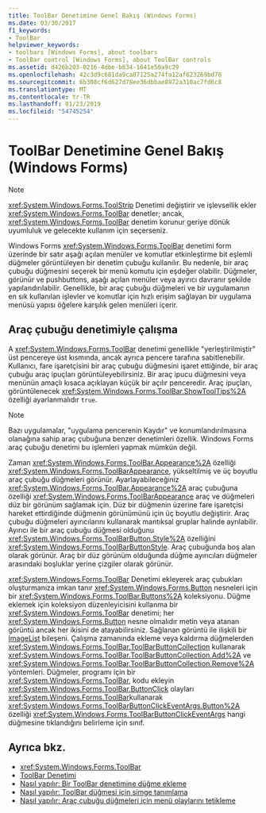 ```yaml
---
title: ToolBar Denetimine Genel Bakış (Windows Forms)
ms.date: 03/30/2017
f1_keywords:
- ToolBar
helpviewer_keywords:
- toolbars [Windows Forms], about toolbars
- ToolBar control [Windows Forms], about ToolBar controls
ms.assetid: d426b203-0216-4dbe-b834-1641e50a9c29
ms.openlocfilehash: 42c3d9c681da9ca87125a274fa12af623269bd70
ms.sourcegitcommit: 6b308cf6d627d78ee36dbbae8972a310ac7fd6c8
ms.translationtype: MT
ms.contentlocale: tr-TR
ms.lasthandoff: 01/23/2019
ms.locfileid: "54745254"
---
```

# <a name="toolbar-control-overview-windows-forms"></a>ToolBar Denetimine Genel Bakış (Windows Forms)
> [!NOTE]
>  <xref:System.Windows.Forms.ToolStrip> Denetimi değiştirir ve işlevsellik ekler <xref:System.Windows.Forms.ToolBar> denetler; ancak, <xref:System.Windows.Forms.ToolBar> denetim korunur geriye dönük uyumluluk ve gelecekte kullanım için seçerseniz.  
  
 Windows Forms <xref:System.Windows.Forms.ToolBar> denetimi form üzerinde bir satır aşağı açılan menüler ve komutlar etkinleştirme bit eşlemli düğmeler görüntüleyen bir denetim çubuğu kullanılır. Bu nedenle, bir araç çubuğu düğmesini seçerek bir menü komutu için eşdeğer olabilir. Düğmeler, görünür ve pushbuttons, aşağı açılan menüler veya ayırıcı davranır şekilde yapılandırılabilir. Genellikle, bir araç çubuğu düğmeleri ve bir uygulamanın en sık kullanılan işlevler ve komutlar için hızlı erişim sağlayan bir uygulama menüsü yapısı öğelere karşılık gelen menüleri içerir.  
  
## <a name="working-with-the-toolbar-control"></a>Araç çubuğu denetimiyle çalışma  
 A <xref:System.Windows.Forms.ToolBar> denetimi genellikle "yerleştirilmiştir" üst pencereye üst kısmında, ancak ayrıca pencere tarafına sabitlenebilir. Kullanıcı, fare işaretçisini bir araç çubuğu düğmesini işaret ettiğinde, bir araç çubuğu araç ipuçları görüntüleyebilirsiniz. Bir araç ipucu düğmesini veya menünün amaçlı kısaca açıklayan küçük bir açılır penceredir. Araç ipuçları, görüntülenecek <xref:System.Windows.Forms.ToolBar.ShowToolTips%2A> özelliği ayarlanmalıdır `true`.  
  
> [!NOTE]
>  Bazı uygulamalar, "uygulama pencerenin Kaydır" ve konumlandırılmasına olanağına sahip araç çubuğuna benzer denetimleri özellik. Windows Forms araç çubuğu denetimi bu işlemleri yapmak mümkün değil.  
  
 Zaman <xref:System.Windows.Forms.ToolBar.Appearance%2A> özelliği <xref:System.Windows.Forms.ToolBarAppearance>, yükseltilmiş ve üç boyutlu araç çubuğu düğmeleri görünür. Ayarlayabileceğiniz <xref:System.Windows.Forms.ToolBar.Appearance%2A> araç çubuğuna özelliği <xref:System.Windows.Forms.ToolBarAppearance> araç ve düğmeleri düz bir görünüm sağlamak için. Düz bir düğmenin üzerine fare işaretçisi hareket ettirdiğinde düğmenin görünümünü için üç boyutlu değiştirir. Araç çubuğu düğmeleri ayırıcılarını kullanarak mantıksal gruplar halinde ayrılabilir. Ayırıcı ile bir araç çubuğu düğmesi olduğunu <xref:System.Windows.Forms.ToolBarButton.Style%2A> özelliğini <xref:System.Windows.Forms.ToolBarButtonStyle>. Araç çubuğunda boş alan olarak görünür. Araç bir düz görünüm olduğunda düğme ayırıcıları düğmeler arasındaki boşluklar yerine çizgiler olarak görünür.  
  
 <xref:System.Windows.Forms.ToolBar> Denetimi ekleyerek araç çubukları oluşturmanıza imkan tanır <xref:System.Windows.Forms.Button> nesneleri için bir <xref:System.Windows.Forms.ToolBar.Buttons%2A> koleksiyonu. Düğme eklemek için koleksiyon düzenleyicisini kullanma bir <xref:System.Windows.Forms.ToolBar> denetimi; her <xref:System.Windows.Forms.Button> nesne olmalıdır metin veya atanan görüntü ancak her ikisini de atayabilirsiniz. Sağlanan görüntü ile ilişkili bir [ImageList](../../../../docs/framework/winforms/controls/imagelist-component-windows-forms.md) bileşeni. Çalışma zamanında ekleme veya kaldırma düğmelerden <xref:System.Windows.Forms.ToolBar.ToolBarButtonCollection> kullanarak <xref:System.Windows.Forms.ToolBar.ToolBarButtonCollection.Add%2A> ve <xref:System.Windows.Forms.ToolBar.ToolBarButtonCollection.Remove%2A> yöntemleri. Düğmeler, programı için bir <xref:System.Windows.Forms.ToolBar>, kodu ekleyin <xref:System.Windows.Forms.ToolBar.ButtonClick> olayları <xref:System.Windows.Forms.ToolBar>kullanarak <xref:System.Windows.Forms.ToolBarButtonClickEventArgs.Button%2A> özelliği <xref:System.Windows.Forms.ToolBarButtonClickEventArgs> hangi düğmesine tıklandığını belirleme için sınıf.  
  
## <a name="see-also"></a>Ayrıca bkz.
- <xref:System.Windows.Forms.ToolBar>
- [ToolBar Denetimi](../../../../docs/framework/winforms/controls/toolbar-control-windows-forms.md)
- [Nasıl yapılır: Bir ToolBar denetimine düğme ekleme](../../../../docs/framework/winforms/controls/how-to-add-buttons-to-a-toolbar-control.md)
- [Nasıl yapılır: ToolBar düğmesi için simge tanımlama](../../../../docs/framework/winforms/controls/how-to-define-an-icon-for-a-toolbar-button.md)
- [Nasıl yapılır: Araç çubuğu düğmeleri için menü olaylarını tetikleme](../../../../docs/framework/winforms/controls/how-to-trigger-menu-events-for-toolbar-buttons.md)
